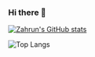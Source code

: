 ### Hi there 👋

[![Zahrun's GitHub stats](https://github-readme-stats.vercel.app/api?username=zahrun)](https://github.com/anuraghazra/github-readme-stats)

![Top Langs](https://github-readme-stats.vercel.app/api/top-langs/?username=zahrun&hide=TeX&layout=compact)

<!--
**Zahrun/zahrun** is a ✨ _special_ ✨ repository because its `README.md` (this file) appears on your GitHub profile.

Here are some ideas to get you started:

- 🔭 I’m currently working on ...
- 🌱 I’m currently learning ...
- 👯 I’m looking to collaborate on ...
- 🤔 I’m looking for help with ...
- 💬 Ask me about ...
- 📫 How to reach me: ...
- 😄 Pronouns: ...
- ⚡ Fun fact: ...
-->
